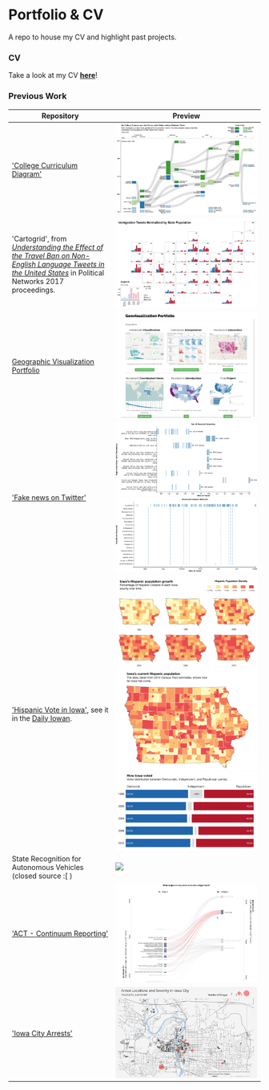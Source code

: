 # Portfolio & CV
A repo to house my CV and highlight past projects.

### CV

Take a look at my CV [**here**](https://github.com/ryan-p-larson/CV/raw/master/Ryan-Larson-CV.pdf)!

### Previous Work

| Repository | Preview |
|---|---|
| ['College Curriculum Diagram'](https://github.com/ryan-p-larson/college-sankey) | <img src="imgs/college.png"></img> |
| 'Cartogrid', from [*Understanding the Effect of the Travel Ban on Non-English Language Tweets in the United States*](https://github.com/ryan-p-larson/gviz) in Political Networks 2017 proceedings. | <img src="imgs/cartogrid.png"></img> |
| [Geographic Visualization Portfolio](https://geog3540.github.io/ryan-p-larson/) | <img src="imgs/geoviz-portfolio.png"></img> |
| ['Fake news on Twitter'](https://github.com/ryan-p-larson/polititweets) | <img src="imgs/repeated-fake-news.png"></img> <img src="imgs/collusion-network-on-twitter.png"></img> |
| ['Hispanic Vote in Iowa'](https://github.com/ryan-p-larson/DI-Hisp), see it in the [Daily Iowan](http://daily-iowan.com/2016/11/02/el-voto/). | <img src="imgs/hispanicmultiples.png"></img> <img src="imgs/hispanicmap.png"></img> <img src="imgs/horizontal-bar.png"></img>|
| State Recognition for Autonomous Vehicles (closed source :[ ) | <img src="imgs/headpose-opencv.gif"></img> |
| ['ACT - Continuum Reporting'](https://github.com/ryan-p-larson/continuum-reporting) | <img src="imgs/sankey-network.png"></img> |
| ['Iowa City Arrests'](https://github.com/ryan-p-larson/arrests) | <img src="imgs/arrests.gif"></img> |
